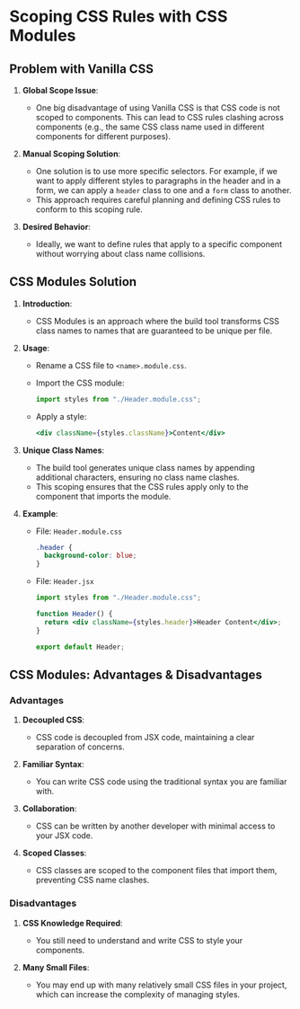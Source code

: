 # Scoping CSS Rules with CSS Modules

## Problem with Vanilla CSS

1. **Global Scope Issue**:

   - One big disadvantage of using Vanilla CSS is that CSS code is not scoped to components. This can lead to CSS rules clashing across components (e.g., the same CSS class name used in different components for different purposes).

2. **Manual Scoping Solution**:

   - One solution is to use more specific selectors. For example, if we want to apply different styles to paragraphs in the header and in a form, we can apply a `header` class to one and a `form` class to another.
   - This approach requires careful planning and defining CSS rules to conform to this scoping rule.

3. **Desired Behavior**:
   - Ideally, we want to define rules that apply to a specific component without worrying about class name collisions.

## CSS Modules Solution

1. **Introduction**:

   - CSS Modules is an approach where the build tool transforms CSS class names to names that are guaranteed to be unique per file.

2. **Usage**:

   - Rename a CSS file to `<name>.module.css`.
   - Import the CSS module:

     ```jsx
     import styles from "./Header.module.css";
     ```

   - Apply a style:

     ```jsx
     <div className={styles.className}>Content</div>
     ```

3. **Unique Class Names**:

   - The build tool generates unique class names by appending additional characters, ensuring no class name clashes.
   - This scoping ensures that the CSS rules apply only to the component that imports the module.

4. **Example**:

   - File: `Header.module.css`

     ```css
     .header {
       background-color: blue;
     }
     ```

   - File: `Header.jsx`

     ```jsx
     import styles from "./Header.module.css";

     function Header() {
       return <div className={styles.header}>Header Content</div>;
     }

     export default Header;
     ```

## CSS Modules: Advantages & Disadvantages

### Advantages

1. **Decoupled CSS**:

   - CSS code is decoupled from JSX code, maintaining a clear separation of concerns.

2. **Familiar Syntax**:

   - You can write CSS code using the traditional syntax you are familiar with.

3. **Collaboration**:

   - CSS can be written by another developer with minimal access to your JSX code.

4. **Scoped Classes**:
   - CSS classes are scoped to the component files that import them, preventing CSS name clashes.

### Disadvantages

1. **CSS Knowledge Required**:

   - You still need to understand and write CSS to style your components.

2. **Many Small Files**:
   - You may end up with many relatively small CSS files in your project, which can increase the complexity of managing styles.
